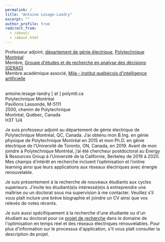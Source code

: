 ```yaml
---
permalink: /
title: "Antoine Lesage-Landry"
excerpt: ""
author_profile: true
redirect_from: 
  - /about/
  - /about.html
---
```

Professeur adjoint, [département de génie électrique](https://www.polymtl.ca/expertises/lesage-landry-antoine), [Polytechnique Montréal](https://polymtl.ca/)<br />
Membre, [Groupe d'études et de recherche en analyse des décisions (GERAD)](https://www.gerad.ca/fr/people/antoine-lesage-landry)<br />
Membre académique associé, [Mila - Institut québécois d'intelligence artificielle](https://mila.quebec/personne/antoine-lesage-landry/)<br />
<br />


antoine.lesage-landry [ at ] polymtl.ca<br />
Polytechnique Montréal<br />
Pavillons Lassonde, M-5111 <br />
2500, chemin de Polytechnique<br />
Montréal, Québec, Canada<br />
H3T 1J4<br />


Je suis professeur adjoint au département de génie électrique de Polytechnique Montréal, QC, Canada. J’ai obtenu mon B.Ing. en génie physique de Polytechnique Montréal en 2015 et mon Ph.D. en génie électrique de l’Université de Toronto, ON, Canada, en 2019. Avant de mon joindre à Polytechnique Montréal, j’ai été chercheur postdoctoral au Energy & Resources Group à l’Université de la Californie, Berkeley de 2019 à 2020. Mes champs d’intérêt en recherche incluent l’optimisation et l’online learning ainsi que leurs applications aux réseaux électriques avec énergie renouvelable.

Je suis présentement à la recherche de nouveaux étudiants aux cycles supérieurs. J’invite les étudiant(e)s intéressé(e)s à entreprendre une maîtrise ou un doctorat sous ma supervision à me contacter. Veuillez s’il vous plaît inclure une brève biographie et joindre un CV ainsi que vos relevés de notes récents.

<!--Je suis aussi spécifiquement à la recherche d'une étudiant ou d'un étudiant au doctorat (Ph.D.) pour ce [projet de recherche](http://alesagelandry.github.io/fr/ProjDesc_AlliancePDF_fr.pdf) fait en collaboration avec mes collègues [Prof. Dagdougi](https://www.polymtl.ca/expertises/dagdougui-hanane), [Prof. Audet](https://www.polymtl.ca/expertises/audet-charles) and [Prof. Le Digabel](https://www.polymtl.ca/expertises/le-digabel-sebastien). Pour plus d'information sur le processus d'application, s'il vous plaît consulter la description de projet.-->

Je suis aussi spécifiquement à la recherche d'une étudiante ou d'un étudiant au doctorat pour ce [projet de recherche](http://alesagelandry.github.io/PhD_OnlineOptimization_fr.pdf) dans le domaine de l'optimisation en temps réel et des réseaux électriques renouvelables. Pour plus d'information sur le processus d'application, s'il vous plaît consulter la description de projet.

<!--
Je suis présentement à la recherche d'étudiantes ou d'étudiants au doctrat pour les projets de recherche suivant:
<ol>
<li><a href="http://alesagelandry.github.io/PhD_OnlineOptimization_fr.pdf">Online Optimization for Power Systems</a></li>
<li>
<a href="http://alesagelandry.github.io/PhD_MLforPowerSystems_fr.pdf">Machine learning for Power System Dynamics</a> </li>
</ol>
-->
